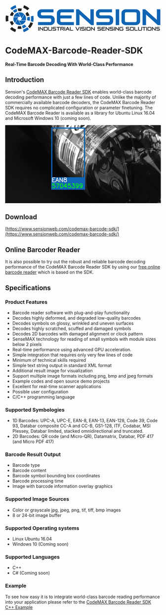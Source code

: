 ![original](images/webpageLogo.png?raw=true)

CodeMAX-Barcode-Reader-SDK
==================
**Real-Time Barcode Decoding With World-Class Performance**

Introduction
----------------
Sension's [CodeMAX Barcode Reader SDK](https://www.sensionweb.com/codemax-barcode-sdk/) enables world-class barcode decoding performance with just a few lines of code. Unlike the majority of commercially available barcode decoders, the CodeMAX Barcode Reader SDK requires no complicated configuration or parameter finetuning. The CodeMAX Barcode Reader is available as a library for Ubuntu Linux 16.04 and Microsoft Windows 10 (coming soon).

<img src="images/featured.jpg" alt="CodeMAX Barcode Reader SDK" width="600px"/>


Download
-------------
[https://www.sensionweb.com/codemax-barcode-sdk/](https://www.sensionweb.com/codemax-barcode-sdk/) 

Online Barcoder Reader
------------------------------
It is also possible to try out the robust and reliable barcode decoding performance of the CodeMAX Barcode Reader SDK by using our [free online barcode reader](https://www.sensionweb.com/online-barcode-reader/) which is based on the SDK.

Specifications
------------------
### Product Features
* Barcode reader software with plug-and-play functionality
* Decodes highly deformed, and degraded low-quality barcodes
* Decodes symbols on glossy, wrinkled and uneven surfaces
* Decodes highly scratched, scuffed and damaged symbols
* Decodes 2D barcodes with damaged alignment or clock pattern
* SenseMAX technology for reading of small symbols with module sizes below 2 pixels
* Real-time performance using advanced GPU acceleration.
* Simple integration that requires only very few lines of code
* Minimum of technical skills required
* Simple text string output in standard XML format
* Additional result image for visualization
* Support multiple image formats including png, bmp and jpeg formats
* Example codes and open source demo projects
* Excellent for real-time scanner applications 
* Possible user configuration
* C/C++ programming language


### Supported Symbologies
* 1D Barcodes: UPC-A, UPC-E, EAN-8, EAN-13, EAN-128, Code 39, Code 93, Databar composite CC-A and CC-B, GS1-128, ITF, Codabar, MSI Plessey, Databar limited, stacked omnidirectional and truncated.
* 2D Barcodes: QR code (and Micro-QR), Datamatrix, Databar, PDF 417 (and Micro PDF 417)

### Barcode Result Output
* Barcode type
* Barcode content
* Barcode symbol bounding box coordinates
* Barcode processing time
* Image with barcode information overlay graphics

### Supported Image Sources
* Color or grayscale jpg, jpeg, png, tif, tiff, bmp images
* 8 or 24-bit image buffer

### Supported Operating systems
* Linux Ubuntu 16.04
* Windows 10 (Coming soon)

### Supported Languages
* C++
* C# (Coming soon)

### Example
To see how easy it is to integrate world-class barcode reading performance into your application please refer to the [CodeMAX Barcode Reader SDK C++ Example](examples/codemax-example.cpp)




